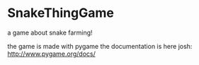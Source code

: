 # SnakeThingGame
a game about snake farming!

the game is made with pygame the documentation is here josh: http://www.pygame.org/docs/
